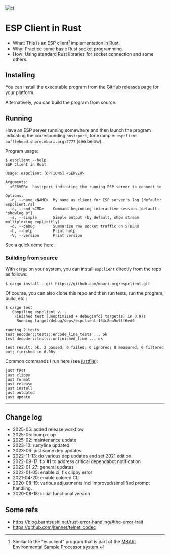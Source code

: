 ![ci](https://github.com/mbari-org/espclient/actions/workflows/ci.yml/badge.svg)

# ESP Client in Rust

- What: This is an ESP client[^ESP] implementation in Rust.
- Why: Practice some basic Rust socket programming.
- How: Using standard Rust libraries for socket connection and some others.

[^ESP]: Similar to the "espclient" program that is part of the
[MBARI Environmental Sample Processor system](
https://www.mbari.org/technology/environmental-sample-processor-esp/).

## Installing

You can install the executable program from the [GitHub releases page](
https://github.com/mbari-org/espclient/releases) for your platform. 

Alternatively, you can build the program from source.

## Running

Have an ESP server running somewhere and then launch the program indicating
the corresponding `host:port`, for example:
`espclient bufflehead.shore.mbari.org:7777` (see below).

Program usage:

```
$ espclient --help
ESP Client in Rust

Usage: espclient [OPTIONS] <SERVER>

Arguments:
  <SERVER>  host:port indicating the running ESP server to connect to

Options:
  -n, --name <NAME>  My name as client for ESP server's log [default: espclient.rs]
  -c, --cmd <CMD>    Command beginning interactive session [default: "showlog 0"]
  -s, --simple       Simple output (by default, show stream multiplexing explicitly)
  -d, --debug        Summarize raw socket traffic on STDERR
  -h, --help         Print help
  -V, --version      Print version
```

See a quick demo [here](demo/index.md).


### Building from source

With `cargo` on your system, you can install `espclient` directly from
the repo as follows:

```
$ cargo install --git https://github.com/mbari-org/espclient.git
```

Of course, you can also clone this repo and then run tests, run the program, build, etc.:

```
$ cargo test
   Compiling espclient v...
    Finished test [unoptimized + debuginfo] target(s) in 0.97s
     Running target/debug/deps/espclient-134c8ea5e5ff6ed0

running 2 tests
test encoder::tests::encode_line_tests ... ok
test decoder::tests::unfinished_line ... ok

test result: ok. 2 passed; 0 failed; 0 ignored; 0 measured; 0 filtered out; finished in 0.00s
```

Common commands I run here (see [justfile](justfile)):

    just test
    just clippy
    just format
    just release
    just install
    just outdated
    just update

---

## Change log

- 2025-05: added release workflow
- 2025-05: bump clap 
- 2025-02: maintenance update 
- 2023-10: rustyline updated 
- 2023-06: just some dep updates
- 2022-11-13: do various dep updates and set 2021 edition
- 2022-09-17: fix #1 to address critical dependabot notification
- 2022-01-27: general updates
- 2022-01-05: enable ci; fix clippy error
- 2021-04-20: enable colored CLI
- 2020-08-19: various adjustments incl improved/simplified prompt handling.
- 2020-08-18: initial functional version

## Some refs

- https://blog.burntsushi.net/rust-error-handling/#the-error-trait
- https://github.com/jtenner/telnet_codec 
